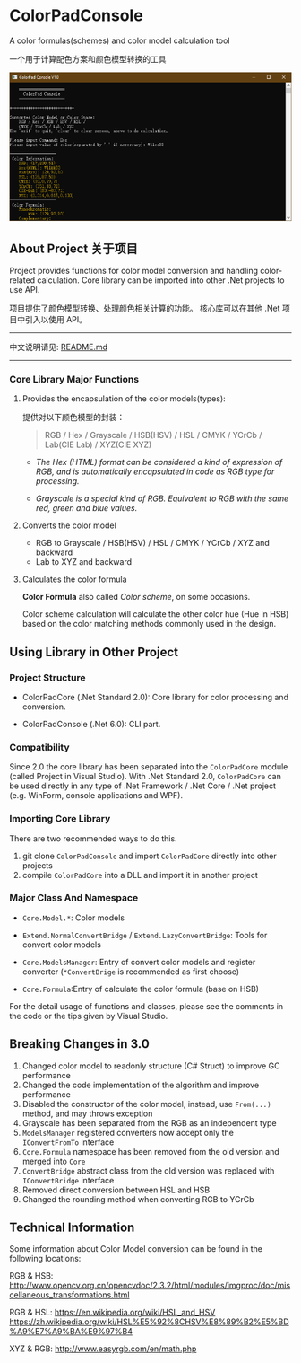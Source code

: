 # ColorPadConsole

A color formulas(schemes) and color model calculation tool

一个用于计算配色方案和颜色模型转换的工具

![Preview of ColorPad](https://github.com/Snowlt/ColorPadConsole/raw/master/Preview.png)

## About Project 关于项目

Project provides functions for color model conversion and handling color-related calculation. Core library can be
imported into other .Net projects to use API.

项目提供了颜色模型转换、处理颜色相关计算的功能。 核心库可以在其他 .Net 项目中引入以使用 API。

---
中文说明请见: [README.md](README.md)

---

### Core Library Major Functions

1. Provides the encapsulation of the color models(types):

   提供对以下颜色模型的封装：

   > RGB / Hex / Grayscale / HSB(HSV) / HSL / CMYK / YCrCb / Lab(CIE Lab) / XYZ(CIE XYZ)

    - *The Hex (HTML) format can be considered a kind of expression of RGB, and is automatically encapsulated in code as
      RGB type for processing.*

    - *Grayscale is a special kind of RGB. Equivalent to RGB with the same red, green and blue values.*

2. Converts the color model
    - RGB to Grayscale / HSB(HSV) / HSL / CMYK / YCrCb / XYZ and backward
    - Lab to XYZ and backward

3. Calculates the color formula

   **Color Formula** also called *Color scheme*, on some occasions.

   Color scheme calculation will calculate the other color hue (Hue in HSB) based on the color matching methods commonly
   used in the design.

## Using Library in Other Project

### Project Structure

- ColorPadCore (.Net Standard 2.0): Core library for color processing and conversion.


- ColorPadConsole (.Net 6.0): CLI part.

### Compatibility

Since 2.0 the core library has been separated into the `ColorPadCore` module (called Project in Visual Studio). With
.Net Standard 2.0, `ColorPadCore` can be used directly in any type of .Net Framework / .Net Core / .Net project (e.g.
WinForm, console applications and WPF).

### Importing Core Library

There are two recommended ways to do this.

1. git clone `ColorPadConsole` and import `ColorPadCore` directly into other projects
2. compile `ColorPadCore` into a DLL and import it in another project

### Major Class And Namespace

- `Core.Model.*`: Color models


- `Extend.NormalConvertBridge` / `Extend.LazyConvertBridge`: Tools for convert color models


- `Core.ModelsManager`: Entry of convert color models and register converter (`*ConvertBrige` is recommended as first
  choose)

- `Core.Formula`:Entry of calculate the color formula (base on HSB)

For the detail usage of functions and classes, please see the comments in the code or the tips given by Visual Studio.

## Breaking Changes in 3.0

1. Changed color model to readonly structure (C# Struct) to improve GC performance
2. Changed the code implementation of the algorithm and improve performance
3. Disabled the constructor of the color model, instead, use `From(...) ` method, and may throws exception
4. Grayscale has been separated from the RGB as an independent type
5. `ModelsManager` registered converters now accept only the `IConvertFromTo` interface
6. `Core.Formula` namespace has been removed from the old version and merged into `Core`
7. `ConvertBridge` abstract class from the old version was replaced with `IConvertBridge` interface
8. Removed direct conversion between HSL and HSB
9. Changed the rounding method when converting RGB to YCrCb

## Technical Information

Some information about Color Model conversion can be found in the following locations:

RGB & HSB: http://www.opencv.org.cn/opencvdoc/2.3.2/html/modules/imgproc/doc/miscellaneous_transformations.html

RGB & HSL: https://en.wikipedia.org/wiki/HSL_and_HSV
https://zh.wikipedia.org/wiki/HSL%E5%92%8CHSV%E8%89%B2%E5%BD%A9%E7%A9%BA%E9%97%B4

XYZ & RGB: http://www.easyrgb.com/en/math.php

